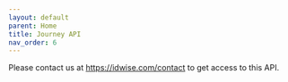 ```yaml
---
layout: default
parent: Home
title: Journey API 
nav_order: 6
---
```


Please contact us at https://idwise.com/contact to get access to this API.
